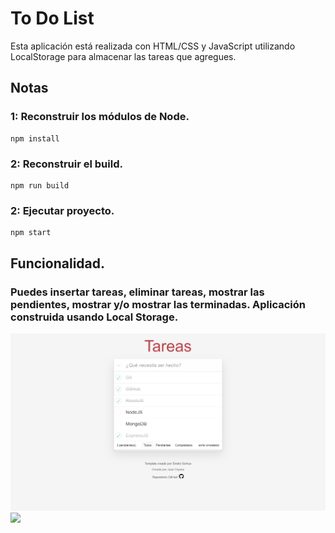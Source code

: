 # To Do List

Esta aplicación está realizada con HTML/CSS y JavaScript utilizando LocalStorage para almacenar las tareas que agregues.

## Notas

### 1: Reconstruir los módulos de Node.

```
npm install
```

### 2: Reconstruir el build.

```
npm run build
```

### 2: Ejecutar proyecto.

```
npm start
```

## Funcionalidad.

### Puedes insertar tareas, eliminar tareas, mostrar las pendientes, mostrar y/o mostrar las terminadas. Aplicación construida usando Local Storage.

<div style="background-image: url('./src/assets/img/cubes.png');">
    <img src="./src/assets/img/img2.png">
    <img src="./src/assets/img/gif2.gif" style="display:block; margin: 0 auto;">
</div>
